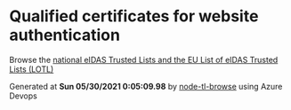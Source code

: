 # Qualified certificates for website authentication 
 Browse the [national eIDAS Trusted Lists and the EU List of eIDAS Trusted Lists (LOTL)](https://webgate.ec.europa.eu/tl-browser/#/) 
 
 
Generated at **Sun 05/30/2021  0:05:09.98** by [node-tl-browse](https://github.com/ymedlop/node-tl-browser) using Azure Devops 
